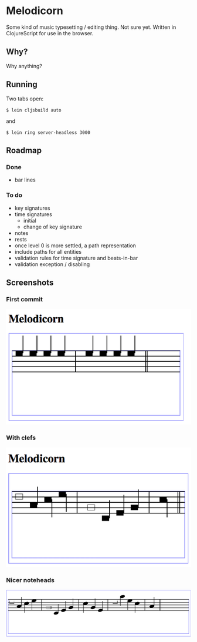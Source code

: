 # Melodicorn

Some kind of music typesetting / editing thing. Not sure yet. Written in ClojureScript for use in the browser.

## Why?

Why anything?

## Running

Two tabs open:

    $ lein cljsbuild auto

and

    $ lein ring server-headless 3000

## Roadmap

### Done

- bar lines

### To do

- key signatures
- time signatures
  - initial
  - change of key signature
- notes
- rests
- once level 0 is more settled, a path representation
- include paths for all entities
- validation rules for time signature and beats-in-bar
- validation exception / disabling

## Screenshots

### First commit

![Screenshot 1](https://raw.githubusercontent.com/afandian/melodicorn/develop/docs/screenshots/26-05-2014/first.png)

### With clefs

![Screenshot 2](https://raw.githubusercontent.com/afandian/melodicorn/develop/docs/screenshots/29-06-2014/second.png)

### Nicer noteheads

![Screenshot 3](https://raw.githubusercontent.com/afandian/melodicorn/develop/docs/screenshots/18-10-2014/first.png)